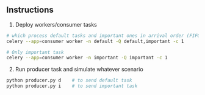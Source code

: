 ## Instructions

1. Deploy workers/consumer tasks
```sh
# which process default tasks and important ones in arrival order (FIFO)
celery --app=consumer worker -n default -Q default,important -c 1

# Only important task
celery --app=consumer worker -n important -Q important -c 1
```

2. Run producer task and simulate whatever scenario
```sh
python producer.py d    # to send default task
python producer.py i    # to send important task
```
